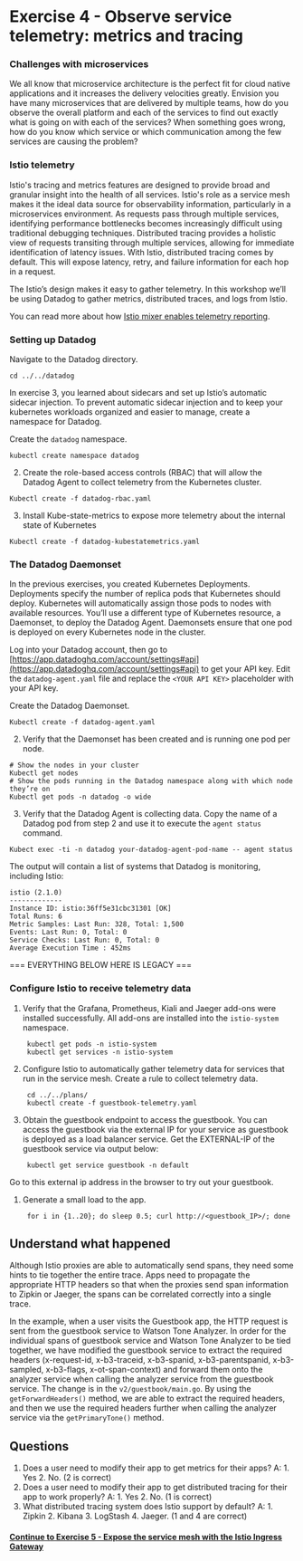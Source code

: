 # Exercise 4 - Observe service telemetry: metrics and tracing

### Challenges with microservices

We all know that microservice architecture is the perfect fit for cloud native applications and it increases the delivery velocities greatly. Envision you have many microservices that are delivered by multiple teams, how do you observe the overall platform and each of the services to find out exactly what is going on with each of the services? When something goes wrong, how do you know which service or which communication among the few services are causing the problem?

### Istio telemetry

Istio's tracing and metrics features are designed to provide broad and granular insight into the health of all services. Istio's role as a service mesh makes it the ideal data source for observability information, particularly in a microservices environment. As requests pass through multiple services, identifying performance bottlenecks becomes increasingly difficult using traditional debugging techniques. Distributed tracing provides a holistic view of requests transiting through multiple services, allowing for immediate identification of latency issues. With Istio, distributed tracing comes by default. This will expose latency, retry, and failure information for each hop in a request.

The Istio’s design makes it easy to gather telemetry. In this workshop we’ll be using Datadog to gather metrics, distributed traces, and logs from Istio.

You can read more about how [Istio mixer enables telemetry reporting](https://istio.io/docs/concepts/policy-and-control/mixer.html).



### Setting up Datadog

Navigate to the Datadog directory.

```
cd ../../datadog
```

In exercise 3, you learned about sidecars and set up Istio’s automatic sidecar injection. To prevent automatic sidecar injection and to keep your kubernetes workloads organized and easier to manage, create a namespace for Datadog.

Create the `datadog` namespace.

```
kubectl create namespace datadog

```

2. Create the role-based access controls (RBAC) that will allow the Datadog Agent to collect telemetry from the Kubernetes cluster.

```
Kubectl create -f datadog-rbac.yaml
```

3. Install Kube-state-metrics to expose more telemetry about the internal state of Kubernetes

```
Kubectl create -f datadog-kubestatemetrics.yaml
```

### The Datadog Daemonset

In the previous exercises, you created Kubernetes Deployments. Deployments specify the number of replica pods that Kubernetes should deploy. Kubernetes will automatically assign those pods to nodes with available resources. You’ll use a different type of Kubernetes resource, a Daemonset, to deploy the Datadog Agent. Daemonsets ensure that one pod is deployed on every Kubernetes node in the cluster.

Log into your Datadog account, then go to [https://app.datadoghq.com/account/settings#api](https://app.datadoghq.com/account/settings#api) to get your API key. Edit the `datadog-agent.yaml` file and replace the `<YOUR API KEY>` placeholder with your API key.

Create the Datadog Daemonset.

```
Kubectl create -f datadog-agent.yaml
```

2. Verify that the Daemonset has been created and is running one pod per node.

```
# Show the nodes in your cluster
Kubectl get nodes
# Show the pods running in the Datadog namespace along with which node they’re on
Kubectl get pods -n datadog -o wide
```

3. Verify that the Datadog Agent is collecting data. Copy the name of a Datadog pod from step 2 and use it to execute the `agent status` command.

```
Kubect exec -ti -n datadog your-datadog-agent-pod-name -- agent status
```

The output will contain a list of systems that Datadog is monitoring, including Istio:

```
istio (2.1.0)
-------------
Instance ID: istio:36ff5e31cbc31301 [OK]
Total Runs: 6
Metric Samples: Last Run: 328, Total: 1,500
Events: Last Run: 0, Total: 0
Service Checks: Last Run: 0, Total: 0
Average Execution Time : 452ms
```


=== EVERYTHING BELOW HERE IS LEGACY ===

### Configure Istio to receive telemetry data

1. Verify that the Grafana, Prometheus, Kiali and Jaeger add-ons were installed successfully. All add-ons are installed into the `istio-system` namespace.

   ```text
    kubectl get pods -n istio-system
    kubectl get services -n istio-system
   ```

2. Configure Istio to automatically gather telemetry data for services that run in the service mesh. Create a rule to collect telemetry data.

   ```text
    cd ../../plans/
    kubectl create -f guestbook-telemetry.yaml
   ```

3. Obtain the guestbook endpoint to access the guestbook. You can access the guestbook via the external IP for your service as guestbook is deployed as a load balancer service. Get the EXTERNAL-IP of the guestbook service via output below:

   ```text
    kubectl get service guestbook -n default
   ```

Go to this external ip address in the browser to try out your guestbook.

1. Generate a small load to the app.

   ```text
    for i in {1..20}; do sleep 0.5; curl http://<guestbook_IP>/; done
   ```


## Understand what happened

Although Istio proxies are able to automatically send spans, they need some hints to tie together the entire trace. Apps need to propagate the appropriate HTTP headers so that when the proxies send span information to Zipkin or Jaeger, the spans can be correlated correctly into a single trace.

In the example, when a user visits the Guestbook app, the HTTP request is sent from the guestbook service to Watson Tone Analyzer. In order for the individual spans of guestbook service and Watson Tone Analyzer to be tied together, we have modified the guestbook service to extract the required headers \(x-request-id, x-b3-traceid, x-b3-spanid, x-b3-parentspanid, x-b3-sampled, x-b3-flags, x-ot-span-context\) and forward them onto the analyzer service when calling the analyzer service from the guestbook service. The change is in the `v2/guestbook/main.go`. By using the `getForwardHeaders()` method, we are able to extract the required headers, and then we use the required headers further when calling the analyzer service via the `getPrimaryTone()` method.

## Questions

1. Does a user need to modify their app to get metrics for their apps? A: 1. Yes 2. No. \(2 is correct\)
2. Does a user need to modify their app to get distributed tracing for their app to work properly? A: 1. Yes 2. No. \(1 is correct\)
3. What distributed tracing system does Istio support by default? A: 1. Zipkin 2. Kibana 3. LogStash 4. Jaeger. \(1 and 4 are correct\)

#### [Continue to Exercise 5 - Expose the service mesh with the Istio Ingress Gateway](exercise-5.md)

